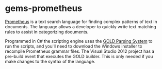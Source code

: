 gems-prometheus
===============

[Prometheus](http://pro.me-the.us) is a text search language for finding complex patterns of text in documents. The language allows a developer to quickly write text matching rules to assist in categorizing documents.


Programmed in C# the scripting engine uses the [GOLD Parsing System](http://goldparser.org/index.htm) to run the scripts, and you'll need to download the Windows installer to recompile Prometheus grammar files. The Visual Studio 2012 project has a pre-build event that executes the GOLD builder. This is only needed if you make changes to the syntax of the language.